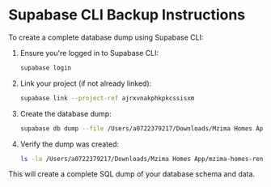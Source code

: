 # Supabase CLI Backup Instructions

To create a complete database dump using Supabase CLI:

1. Ensure you're logged in to Supabase CLI:
   ```bash
   supabase login
   ```

2. Link your project (if not already linked):
   ```bash
   supabase link --project-ref ajrxvnakphkpkcssisxm
   ```

3. Create the database dump:
   ```bash
   supabase db dump --file /Users/a0722379217/Downloads/Mzima Homes App/mzima-homes-rental-app/backups/database-backup-2025-08-27T08-37-41-160Z/supabase-dump.sql
   ```

4. Verify the dump was created:
   ```bash
   ls -la /Users/a0722379217/Downloads/Mzima Homes App/mzima-homes-rental-app/backups/database-backup-2025-08-27T08-37-41-160Z/supabase-dump.sql
   ```

This will create a complete SQL dump of your database schema and data.
